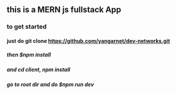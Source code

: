 ## this is a MERN js fullstack App

### to get started

#### just do git clone https://github.com/yangarnet/dev-networks.git

##### then $npm install

##### and cd client, npm install

##### go to root dir and do $npm run dev
